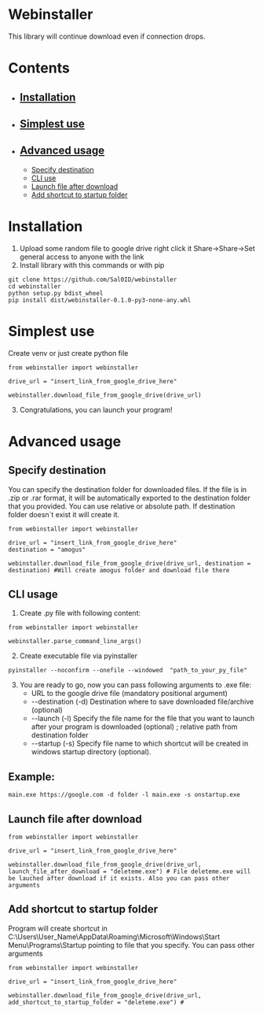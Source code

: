# Webinstaller
This library will continue download even if connection drops.
# Contents
- ## [Installation](https://github.com/Sal0ID/webinstaller#installation-1)
- ## [Simplest use](https://github.com/Sal0ID/webinstaller#simplest-use-1)
- ## [Advanced usage](https://github.com/Sal0ID/webinstaller/blob/main/README.md#advanced-usage-1)
  - [Specify destination](https://github.com/Sal0ID/webinstaller/blob/main/README.md#specify-destination)
  - [CLI use](https://github.com/Sal0ID/webinstaller/blob/main/README.md#cli-usage)
  - [Launch file after download](https://github.com/Sal0ID/webinstaller/blob/main/README.md#launch-file-after-download)
  - [Add shortcut to startup folder](https://github.com/Sal0ID/webinstaller/blob/main/README.md#add-shortcut-to-startup-folder)
 
# Installation
1. Upload some random file to google drive right click it Share->Share->Set general access to anyone with the link
2. Install library with this commands or with pip
 ```
git clone https://github.com/Sal0ID/webinstaller
cd webinstaller
python setup.py bdist_wheel
pip install dist/webinstaller-0.1.0-py3-none-any.whl
 ```
# Simplest use
Create venv or just create python file
```
from webinstaller import webinstaller

drive_url = "insert_link_from_google_drive_here"

webinstaller.download_file_from_google_drive(drive_url)
```
3. Congratulations, you can launch your program!
# Advanced usage
## Specify destination
You can specify the destination folder for downloaded files. If the file is in .zip or .rar format, it will be automatically exported to the destination folder that you provided. You can use relative or absolute path. If destination folder doesn`t exist it will create it.

```
from webinstaller import webinstaller

drive_url = "insert_link_from_google_drive_here"
destination = "amogus" 

webinstaller.download_file_from_google_drive(drive_url, destination = destination) #Will create amogus folder and download file there
```
## CLI usage
1. Create .py file with following content:
```
from webinstaller import webinstaller

webinstaller.parse_command_line_args()
```
2. Create executable file via pyinstaller
```
pyinstaller --noconfirm --onefile --windowed  "path_to_your_py_file"
```
3. You are ready to go, now you can pass following arguments to .exe file:
   - URL to the google drive file (mandatory positional argument)
   - --destination (-d) Destination where to save downloaded file/archive (optional)
   - --launch (-l) Specify the file name for the file that you want to launch after your program is downloaded (optional) ; relative path from destination folder
   - --startup (-s) Specify file name to which shortcut will be created in windows startup directory (optional).  
## **Example:**
```
main.exe https://google.com -d folder -l main.exe -s onstartup.exe
```
## Launch file after download
```
from webinstaller import webinstaller

drive_url = "insert_link_from_google_drive_here"

webinstaller.download_file_from_google_drive(drive_url, launch_file_after_download = "deleteme.exe") # File deleteme.exe will be lauched after download if it exists. Also you can pass other arguments
```
## Add shortcut to startup folder
Program will create shortcut in C:\Users\User_Name\AppData\Roaming\Microsoft\Windows\Start Menu\Programs\Startup pointing to file that you specify. You can pass other arguments
```
from webinstaller import webinstaller

drive_url = "insert_link_from_google_drive_here"

webinstaller.download_file_from_google_drive(drive_url, add_shortcut_to_startup_folder = "deleteme.exe") # 
```
